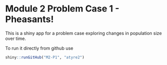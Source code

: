 # Module 2 Problem Case 1 - Pheasants!

This is a shiny app for a problem case exploring changes in population size over time.

To run it directly from github use

```r
shiny::runGitHub("M2-P1", "atyre2")
```